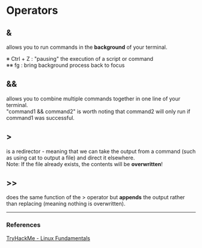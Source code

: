 # Operators

## &	
allows you to run commands in the **background** of your terminal.

※ Ctrl + Z : "pausing" the execution of a script or command  
※※ fg : bring background process back to focus

## &&	
allows you to combine multiple commands together in one line of your terminal.   
"command1 && command2" is worth noting that command2 will only run if command1 was successful.

## >	
is a redirector - meaning that we can take the output from a command (such as using cat to output a file) and direct it elsewhere.   
Note: If the file already exists, the contents will be **overwritten**!

## >>	
does the same function of the > operator but **appends** the output rather than replacing (meaning nothing is overwritten).


---

### References
[TryHackMe - Linux Fundamentals](https://tryhackme.com/module/linux-fundamentals)



